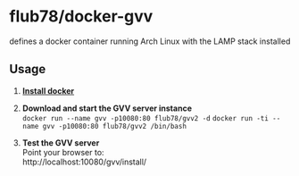 # flub78/docker-gvv

defines a docker container running Arch Linux with the LAMP stack installed

## Usage

1. [**Install docker**](https://docs.docker.com/installation/)
1. **Download and start the GVV server instance**  
`docker run --name gvv -p10080:80 flub78/gvv2 -d`
`docker run -ti --name gvv -p10080:80 flub78/gvv2 /bin/bash`

1. **Test the GVV server**  
Point your browser to:  
http://localhost:10080/gvv/install/



